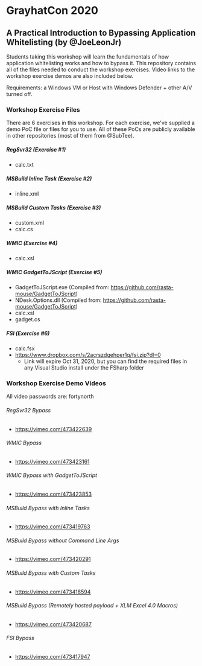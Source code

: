 # GrayhatCon 2020

## A Practical Introduction to Bypassing Application Whitelisting (by @JoeLeonJr)

Students taking this workshop will learn the fundamentals of how application whitelisting works and how to bypass it. This repository contains all of the files needed to conduct the workshop exercises. Video links to the workshop exercise demos are also included below. 

Requirements: a Windows VM or Host with Windows Defender + other A/V turned off. 

### Workshop Exercise Files
There are 6 exercises in this workshop. For each exercise, we've supplied a demo PoC file or files for you to use. All of these PoCs are publicly available in other repositories (most of them from @SubTee).

##### RegSvr32 (Exercise #1)
- calc.txt

##### MSBuild Inline Task (Exercise #2)
- inline.xml

##### MSBuild Custom Tasks (Exercise #3)
- custom.xml
- calc.cs

##### WMIC (Exercise #4)
- calc.xsl

##### WMIC GadgetToJScript (Exercise #5)
- GadgetToJScript.exe (Compiled from: https://github.com/rasta-mouse/GadgetToJScript)
- NDesk.Options.dll (Compiled from: https://github.com/rasta-mouse/GadgetToJScript)
- calc.xsl
- gadget.cs

##### FSI (Exercise #6)
- calc.fsx
- https://www.dropbox.com/s/2acrszdgehper1q/fsi.zip?dl=0
  - Link will expire Oct 31, 2020, but you can find the required files in any Visual Studio install under the FSharp folder

### Workshop Exercise Demo Videos

All video passwords are: fortynorth

###### RegSvr32 Bypass
- https://vimeo.com/473422639

###### WMIC Bypass
- https://vimeo.com/473423161

###### WMIC Bypass with GadgetToJScript
- https://vimeo.com/473423853

###### MSBuild Bypass with Inline Tasks
- https://vimeo.com/473419763

###### MSBuild Bypass without Command Line Args
- https://vimeo.com/473420291

###### MSBuild Bypass with Custom Tasks
- https://vimeo.com/473418594

###### MSBuild Bypass (Remotely hosted payload + XLM Excel 4.0 Macros)
- https://vimeo.com/473420687

###### FSI Bypass
- https://vimeo.com/473417947

